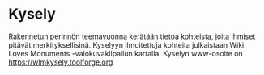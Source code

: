 # Kysely
Rakennetun perinnön teemavuonna kerätään tietoa kohteista, joita ihmiset pitävät merkityksellisinä. Kyselyyn ilmoitettuja kohteita julkaistaan Wiki Loves Monuments -valokuvakilpailun kartalla. Kyselyn www-osoite on https://wlmkysely.toolforge.org

